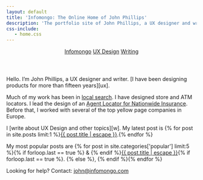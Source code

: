 ```yaml
---
layout: default
title: 'Infomongo: The Online Home of John Phillips'
description: 'The portfolio site of John Phillips, a UX designer and writer located in Denver, CO.'
css-include: 
   - home.css
---
```


<header>
   <nav>
     <a href="/" class="active">Infomongo</a>
     <a href="/ux-design/">UX Design</a>
     <a href="/posts/">Writing</a>
   </nav>
</header>

<section class="white" markdown="1">
   <div class="intro" markdown="1">
Hello. I’m John Phillips,  a UX designer and writer. [I have been designing products for more than fifteen years][ux].

Much of my work has been in [local search][loc]. I have designed store and ATM locators. I lead the design of an [Agent Locator for Nationwide Insurance][nw]. Before that,  I worked with several of the top yellow page companies in Europe.

[ux]: /ux-design/
[w]: /posts/
[nw]: /ux-design/nationwide-locator
[loc]: /ux-design/map-pins


   </div>
   <div class="text" markdown="1">
I [write about UX Design and other topics][w]. My latest post is 
{% for post in site.posts limit:1 %}<a href="{{ post.url}}">{{ post.title | escape }}</a>.{% endfor %} 

My most popular posts are 
{% for post in site.categories['popular'] limit:5 %}{% if forloop.last == true %} & {% endif %}<a href="{{ post.url}}">{{ post.title | escape }}</a>{% if forloop.last == true %}. {% else %}, 
{% endif %}{% endfor %}

Looking for help? Contact: <a href="&#x6D;&#97;&#105;l&#116;&#x6F;:&#106;&#111;&#x68;&#x6E;&#64;&#x69;&#x6E;f&#111;&#x6D;&#x6F;&#110;&#x67;&#111;&#46;&#x63;&#111;&#109;">&#106;&#111;&#x68;&#x6E;&#64;&#x69;&#x6E;f&#111;&#x6D;&#x6F;&#110;&#x67;&#111;&#46;&#x63;&#111;&#109;</a>

   </div>
</section>